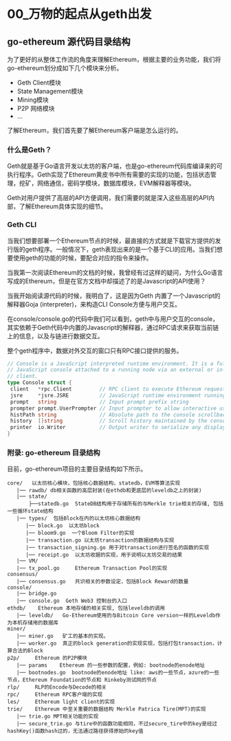 # 00_万物的起点从geth出发

## go-ethereum 源代码目录结构

为了更好的从整体工作流的角度来理解Ethereum，根据主要的业务功能，我们将go-ethereum划分成如下几个模块来分析。

- Geth Client模块
- State Management模块
- Mining模块
- P2P 网络模块
- ...

了解Ethereum，我们首先要了解Ethereum客户端是怎么运行的。

 <!-- `geth console 2` -->

### 什么是Geth？

Geth就是基于Go语言开发以太坊的客户端，也是go-ethereum代码库编译来的可执行程序。Geth实现了Ethereum黄皮书中所有需要的实现的功能，包括状态管理，挖矿，网络通信，密码学模块，数据库模块，EVM解释器等模块。

Geth对用户提供了高层的API方便调用，我们需要的就是深入这些高层的API内部，了解Ethereum具体实现的细节。

### Geth CLI

当我们想要部署一个Ethereum节点的时候，最直接的方式就是下载官方提供的发行版的geth程序。一般情况下，geth表现出来的是一个基于CLI的应用。当我们想要使用geth的功能的时候，要配合对应的指令来操作。

当我第一次阅读Ethereum的文档的时候，我曾经有过这样的疑问，为什么Go语言写成的Ethereum，但是在官方文档中却描述了的是Javascript的API使用？

当我开始阅读源代码的时候，我明白了，这是因为Geth 内置了一个Javascript的解释器Goja (interpreter)，来构造CLI Console方便与用户交互。

在console/console.go的代码中我们可以看到，geth中与用户交互的console，其实依赖于Geth代码中内置的Javascript的解释器，通过RPC请求来获取当前链上的信息，以及与链进行数据交互。

整个geth程序中，数据对外交互的窗口只有RPC接口提供的服务。

```go
// Console is a JavaScript interpreted runtime environment. It is a fully fledged
// JavaScript console attached to a running node via an external or in-process RPC
// client.
type Console struct {
 client   *rpc.Client         // RPC client to execute Ethereum requests through
 jsre     *jsre.JSRE          // JavaScript runtime environment running the interpreter
 prompt   string              // Input prompt prefix string
 prompter prompt.UserPrompter // Input prompter to allow interactive user feedback
 histPath string              // Absolute path to the console scrollback history
 history  []string            // Scroll history maintained by the console
 printer  io.Writer           // Output writer to serialize any display strings to
}
```

<!-- /*Goja is an implementation of ECMAScript 5.1 in Pure GO*/ -->

### 附录: go-ethereum 目录结构

目前，go-ethereum项目的主要目录结构如下所示。

```
core/   以太坊核心模块，包括核心数据结构，statedb，EVM等算法实现
   |── rawdb/ db相关函数的高层封装(在ethdb和更底层的leveldb之上的封装)
   |── state/
       ├──statedb.go  StateDB结构用于存储所有的与Merkle trie相关的存储, 包括一些循环state结构  
   |── types/  包括Block在内的以太坊核心数据结构
      |── block.go  以太坊block
      |── bloom9.go  一个Bloom Filter的实现
      |── transaction.go 以太坊transaction的数据结构与实现
      |── transaction_signing.go 用于对transaction进行签名的函数的实现
      |── receipt.go  以太坊收据的实现，用于说明以太坊交易的结果
   |── VM/  
   |── tx_pool.go     Ethereum Transaction Pool的实现
consensus/
   |── consensus.go   共识相关的参数设定，包括Block Reward的数量
console/
   |── bridge.go
   |── console.go  Geth Web3 控制台的入口
ethdb/    Ethereum 本地存储的相关实现, 包括leveldb的调用
   |── leveldb/   Go-Ethereum使用的与Bitcoin Core version一样的Leveldb作为本机存储用的数据库
miner/
   |── miner.go   矿工的基本的实现。
   |── worker.go  真正的block generation的实现实现，包括打包transaction，计算合法的Block
p2p/     Ethereum 的P2P模块
   |── params    Ethereum 的一些参数的配置，例如: bootnode的enode地址
   |── bootnodes.go  bootnode的enode地址 like: aws的一些节点，azure的一些节点，Ethereum Foundation的节点和 Rinkeby测试网的节点
rlp/     RLP的Encode与Decode的相关
rpc/     Ethereum RPC客户端的实现
les/     Ethereum light client的实现
trie/    Ethereum 中至关重要的数据结构 Merkle Patrica Tire(MPT)的实现
   |── trie.go MPT相关功能的实现
   |── secure_trie.go 与tire中的函数功能相同，不过secure_tire中的key是经过hashKey()函数hash过的，无法通过路径获得原始的key值
 ```